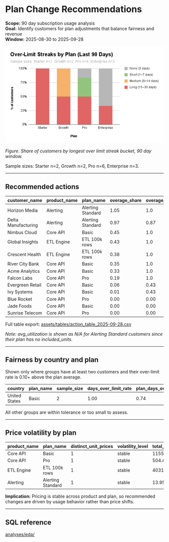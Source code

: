 # Plan Change Recommendations

**Scope:** 90 day subscription usage analysis  
**Goal:** Identify customers for plan adjustments that balance fairness and revenue  
**Window:** 2025-08-30 to 2025-09-28

![Over limit streaks by plan](assets/figures/fig_limit_streaks_by_plan.png)

*Figure. Share of customers by longest over limit streak bucket, 90 day window.*  

Sample sizes: Starter n=2, Growth n=2, Pro n=6, Enterprise n=3.

---

## Recommended actions

| customer_name       | product_name | plan_name         | overage_share | overage_rate | avg_utilization | recommendation |
|---------------------|--------------|-------------------|---------------|--------------|-----------------|----------------|
| Horizon Media       | Alerting     | Alerting Standard | 1.05          | 1.0          | N/A                | upsell         |
| Delta Manufacturing | Alerting     | Alerting Standard | 0.97          | 0.87         | N/A                | upsell         |
| Nimbus Cloud        | Core API     | Basic             | 0.45          | 1.0          | 1.83            | upsell         |
| Global Insights     | ETL Engine   | ETL 100k rows     | 0.43          | 1.0          | 1.76            | upsell         |
| Crescent Health     | ETL Engine   | ETL 100k rows     | 0.38          | 1.0          | 1.60            | upsell         |
| River City Bank     | Core API     | Basic             | 0.35          | 1.0          | 1.55            | upsell         |
| Acme Analytics      | Core API     | Basic             | 0.33          | 1.0          | 1.49            | upsell         |
| Falcon Labs         | Core API     | Pro               | 0.19          | 1.0          | 1.23            | upsell         |
| Evergreen Retail    | Core API     | Basic             | 0.06          | 0.43         | 1.03            | adjust units   |
| Ivy Systems         | Core API     | Basic             | 0.01          | 0.43         | 1.00            | adjust units   |
| Blue Rocket         | Core API     | Pro               | 0.00          | 0.00         | 0.90            | hold           |
| Jade Foods          | Core API     | Basic             | 0.00          | 0.00         | 0.81            | hold           |
| Sunrise Telecom     | Core API     | Pro               | 0.00          | 0.00         | 0.68            | hold           |

Full table export: [assets/tables/action_table_2025-09-28.csv](assets/tables/action_table_2025-09-28.csv)

_Note: avg_utilization is shown as N/A for Alerting Standard customers since their plan has no included_units._

---

## Fairness by country and plan

Shown only where groups have at least two customers and their over-limit rate is 0.10+ above the plan average.

| country       | plan_name | sample_size | days_over_limit_rate | plan_days_over_limit_rate | delta | severity |
|---------------|-----------|-------------|----------------------|----------------------------|-------|----------|
| United States | Basic     | 2           | 1.00                 | 0.74                       | 0.26  | alert    |

All other groups are within tolerance or too small to assess.

---

## Price volatility by plan

| product_name | plan_name         | distinct_unit_prices | volatility_level | total_billed_value |
|--------------|-------------------|----------------------|------------------|--------------------|
| Core API     | Basic             | 1                    | stable           | 1155.53            |
| Core API     | Pro               | 1                    | stable           | 504.45             |
| ETL Engine   | ETL 100k rows     | 1                    | stable           | 4031.2             |
| Alerting     | Alerting Standard | 1                    | stable           | 13.95              |

**Implication:** Pricing is stable across product and plan, so recommended changes are driven by usage behavior rather than price shifts.

---

## SQL reference

[analyses/eda/](../analyses/eda/)